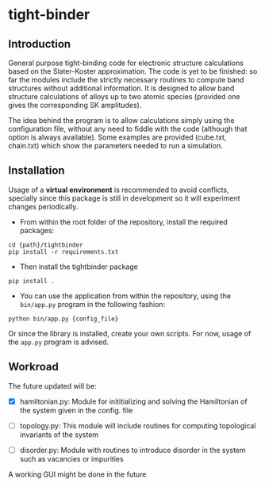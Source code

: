 # tight-binder
## Introduction
General purpose tight-binding code for electronic structure calculations based on the Slater-Koster approximation.
The code is yet to be finished: so far the modules include the strictly necessary routines to compute band structures
without additional information. 
It is designed to allow band structure calculations of alloys up to two atomic species (provided one gives the corresponding SK amplitudes).

The idea behind the program is to allow calculations simply using the configuration file, without any need to fiddle with the code (although that option is always available).
Some examples are provided (cube.txt, chain.txt) which show the parameters needed to run a simulation.

## Installation
Usage of a **virtual environment** is recommended to avoid conflicts, specially since this package is still in development so
it will experiment changes periodically.

* From within the root folder of the repository, install the required packages:
```
cd {path}/tightbinder
pip install -r requirements.txt
```
* Then install the tightbinder package
``` 
pip install .
```
* You can use the application from within the repository, using the ```bin/app.py``` program in the following fashion:
``` 
python bin/app.py {config_file} 
```
Or since the library is installed, create your own scripts. For now, usage of the ```app.py``` program is advised.

## Workroad
The future updated will be:
- [x] hamiltonian.py: Module for inititializing and solving the Hamiltonian of the system given in the config. file
- [ ] topology.py: This module will include routines for computing topological invariants of the system
- [ ] disorder.py: Module with routines to introduce disorder in the system such as vacancies or impurities


A working GUI might be done in the future

